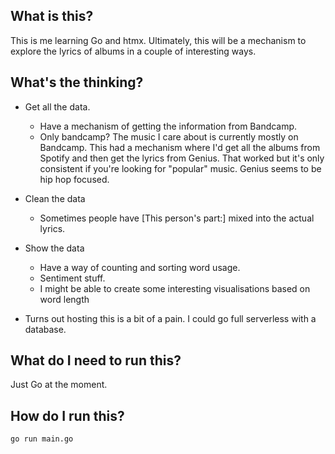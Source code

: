 
## What is this?

This is me learning Go and htmx. Ultimately, this will be a mechanism to explore the lyrics of albums in a couple of interesting ways.

## What's the thinking?

- Get all the data.
  - Have a mechanism of getting the information from Bandcamp. 
  - Only bandcamp? The music I care about is currently mostly on Bandcamp. This had a mechanism
    where I'd get all the albums from Spotify and then get the lyrics from Genius. That worked but it's only 
    consistent if you're looking for "popular" music. Genius seems to be hip hop focused. 
- Clean the data
  - Sometimes people have [This person's part:] mixed into the actual lyrics.
- Show the data
  - Have a way of counting and sorting word usage. 
  - Sentiment stuff.
  - I might be able to create some interesting visualisations based on word length


- Turns out hosting this is a bit of a pain. I could go full serverless with a database.

## What do I need to run this? 
Just Go at the moment.

## How do I run this? 

`go run main.go`